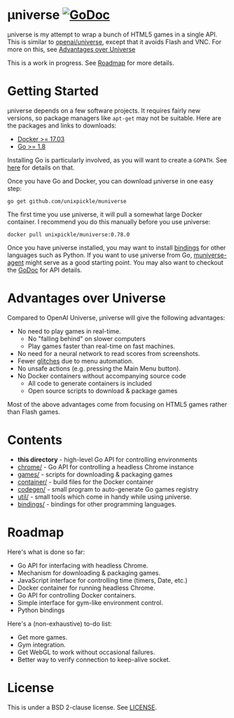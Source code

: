 # μniverse [![GoDoc](https://godoc.org/github.com/unixpickle/muniverse?status.svg)](https://godoc.org/github.com/unixpickle/muniverse)

μniverse is my attempt to wrap a bunch of HTML5 games in a single API. This is similar to [openai/universe](https://github.com/openai/universe), except that it avoids Flash and VNC. For more on this, see [Advantages over Universe](#advantages-over-universe)

This is a work in progress. See [Roadmap](#roadmap) for more details.

# Getting Started

µniverse depends on a few software projects. It requires fairly new versions, so package managers like `apt-get` may not be suitable. Here are the packages and links to downloads:

 * [Docker >= 17.03](https://docs.docker.com/engine/installation/#time-based-release-schedule)
 * [Go >= 1.8](https://golang.org/dl/)

Installing Go is particularly involved, as you will want to create a `GOPATH`. See [here](https://golang.org/doc/code.html#GOPATH) for details on that.

Once you have Go and Docker, you can download µniverse in one easy step:

```
go get github.com/unixpickle/muniverse
```

The first time you use µniverse, it will pull a somewhat large Docker container. I recommend you do this manually before you use µniverse:

```
docker pull unixpickle/muniverse:0.78.0
```

Once you have µniverse installed, you may want to install [bindings](bindings) for other languages such as Python. If you want to use µniverse from Go, [muniverse-agent](https://github.com/unixpickle/muniverse-agent) might serve as a good starting point. You may also want to checkout the [GoDoc](https://godoc.org/github.com/unixpickle/muniverse) for API details.

# Advantages over Universe

Compared to OpenAI Universe, μniverse will give the following advantages:

 * No need to play games in real-time.
   * No "falling behind" on slower computers
   * Play games faster than real-time on fast machines.
 * No need for a neural network to read scores from screenshots.
 * Fewer [glitches](https://github.com/openai/universe/issues/187) due to menu automation.
 * No unsafe actions (e.g. pressing the Main Menu button).
 * No Docker containers without accompanying source code
   * All code to generate containers is included
   * Open source scripts to download & package games

Most of the above advantages come from focusing on HTML5 games rather than Flash games.

# Contents

 * **this directory** - high-level Go API for controlling environments
 * [chrome/](chrome) - Go API for controlling a headless Chrome instance
 * [games/](games) - scripts for downloading & packaging games
 * [container/](container) - build files for the Docker container
 * [codegen/](codegen) - small program to auto-generate Go games registry
 * [util/](util) - small tools which come in handy while using µniverse.
 * [bindings/](bindings) - bindings for other programming languages.

# Roadmap

Here's what is done so far:

 * Go API for interfacing with headless Chrome.
 * Mechanism for downloading & packaging games.
 * JavaScript interface for controlling time (timers, Date, etc.)
 * Docker container for running headless Chrome.
 * Go API for controlling Docker containers.
 * Simple interface for gym-like environment control.
 * Python bindings

Here's a (non-exhaustive) to-do list:

 * Get more games.
 * Gym integration.
 * Get WebGL to work without occasional failures.
 * Better way to verify connection to keep-alive socket.

# License

This is under a BSD 2-clause license. See [LICENSE](LICENSE).
